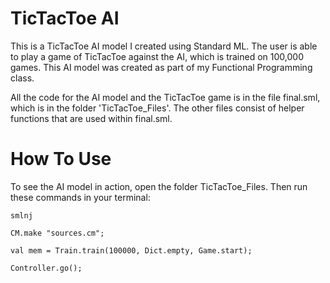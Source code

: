 # TicTacToe AI

This is a TicTacToe AI model I created using Standard ML. The user is able to play a game of TicTacToe against the AI, which is trained on 100,000 games. This AI model was created as part of my Functional Programming class.

All the code for the AI model and the TicTacToe game is in the file final.sml, which is in the folder 'TicTacToe_Files'. The other files consist of helper functions that are used within final.sml.

# How To Use

To see the AI model in action, open the folder TicTacToe_Files. Then run these commands in your terminal:

```smlnj```

```CM.make "sources.cm";```

```val mem = Train.train(100000, Dict.empty, Game.start);```

```Controller.go();```
